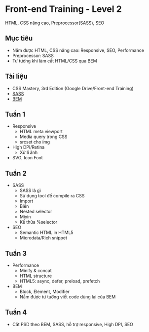 # Front-end Training - Level 2
HTML, CSS nâng cao, Preprocessor(SASS), SEO

## Mục tiêu
- Nắm được HTML, CSS nâng cao: Responsive, SEO, Performance
- Preprocessor: SASS
- Tư tưởng khi làm cắt HTML/CSS qua BEM

## Tài liệu
- CSS Mastery, 3rd Edition (Google Drive/Front-end Training)
- [SASS](http://sass-lang.com/)
- [BEM](http://getbem.com/)

## Tuần 1
- Responsive
  - HTML meta viewport
  - Media query trong CSS
  - srcset cho img
- High DPI/Retina
  - Xử lí ảnh
- SVG, Icon Font

## Tuần 2
- SASS
  - SASS là gì
  - Sử dụng tool để compile ra CSS
  - Import
  - Biến
  - Nested selector
  - Mixin
  - Kế thừa %selector
- SEO
  - Semantic HTML in HTML5
  - Microdata/Rich snippet

## Tuần 3
- Performance
  - Minify & concat
  - HTML structure
  - HTML5: async, defer, preload, prefetch
- BEM
  - Block, Element, Modifier
  - Nắm được tư tưởng viết code dùng lại của BEM

## Tuần 4
- Cắt PSD theo BEM, SASS, hỗ trợ responsive, High DPI, SEO
